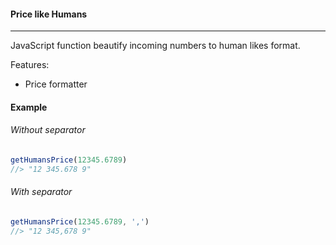 #### Price like Humans

----
JavaScript function beautify incoming numbers to human likes format.
  
  Features:

- Price formatter


#### Example
###### Without separator   
```javascript
getHumansPrice(12345.6789) 
//> "12 345.678 9"
```
###### With separator
```javascript
getHumansPrice(12345.6789, ',') 
//> "12 345,678 9"
```
